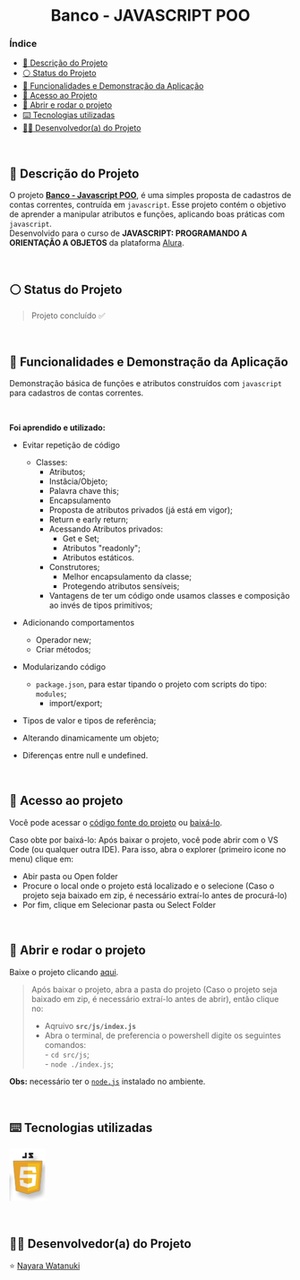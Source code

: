 <h1 align="center">
  Banco - JAVASCRIPT POO
</h1>

### Índice

* [:pencil: Descrição do Projeto](#pencil-descrição-do-projeto)
* [:white_circle: Status do Projeto](#white_circle-status-do-projeto)
* [:hammer: Funcionalidades e Demonstração da Aplicação](#hammer-funcionalidades-e-demonstração-da-aplicação)
* [:open_file_folder: Acesso ao Projeto](#open_file_folder-acesso-ao-projeto)
* [:rocket: Abrir e rodar o projeto](#rocket-abrir-e-rodar-o-projeto)
* [:keyboard: Tecnologias utilizadas](#keyboard-tecnologias-utilizadas)
* [:woman_technologist: Desenvolvedor(a) do Projeto](#woman_technologist-desenvolvedora-do-projeto)

</br>

## :pencil: Descrição do Projeto
O projeto **[Banco - Javascript POO](https://nayarawatanuki.github.io/javascript-oop__bank/)**, é uma simples proposta de cadastros de contas correntes, contruída em `javascript`. 
Esse projeto contém o objetivo de aprender a manipular atributos e funções, aplicando boas práticas com `javascript`. 
</br>Desenvolvido para o curso de **JAVASCRIPT: PROGRAMANDO A ORIENTAÇÃO A OBJETOS** da plataforma [Alura](https://www.alura.com.br/).

</br>

## :white_circle: Status do Projeto
> Projeto concluído :white_check_mark:

</br>

## :hammer: Funcionalidades e Demonstração da Aplicação
Demonstração básica de funções e atributos construídos com `javascript` para cadastros de contas correntes.

</br>

**Foi aprendido e utilizado:** 

  - Evitar repetição de código
    - Classes:
      - Atributos;
      - Instâcia/Objeto;
      - Palavra chave this;
      - Encapsulamento
      - Proposta de atributos privados (já está em vigor);
      - Return e early return;
      - Acessando Atributos privados:
        - Get e Set;
        - Atributos "readonly";
        - Atributos estáticos.
      - Construtores;
        - Melhor encapsulamento da classe;
        - Protegendo atributos sensíveis;
      - Vantagens de ter um código onde usamos classes e composição ao invés de tipos primitivos;
      
   - Adicionando comportamentos
     - Operador new;
     - Criar métodos;
   
   - Modularizando código
     - `package.json`, para estar tipando o projeto com scripts do tipo: `modules`;
        - import/export;
  
  - Tipos de valor e tipos de referência;
  - Alterando dinamicamente um objeto;
  - Diferenças entre null e undefined.

</br>

## :open_file_folder: Acesso ao projeto
Você pode acessar o [código fonte do projeto](https://github.com/nayarawatanuki/javascript-oop__bank) ou [baixá-lo](https://github.com/nayarawatanuki/javascript-oop__bank/archive/refs/heads/main.zip).

Caso obte por baixá-lo: 
Após baixar o projeto, você pode abrir com o VS Code (ou qualquer outra IDE). Para isso, abra o explorer (primeiro icone no menu) clique em:
- Abir pasta ou Open folder
- Procure o local onde o projeto está localizado e o selecione (Caso o projeto seja baixado em zip, é necessário extraí-lo antes de procurá-lo)
- Por fim, clique em Selecionar pasta ou Select Folder

</br>

## :rocket: Abrir e rodar o projeto
Baixe o projeto clicando [aqui](https://github.com/nayarawatanuki/javascript-oop__bank/archive/refs/heads/main.zip).

> Após baixar o projeto, abra a pasta do projeto (Caso o projeto seja baixado em zip, é necessário extraí-lo antes de abrir), então clique no:
> - Aqruivo **``src/js/index.js``**
> - Abra o terminal, de preferencia o powershell digite os seguintes comandos: </br>
    - `cd src/js`; </br>
    - `node ./index.js`;
    
**Obs:** necessário ter o [`node.js`](https://nodejs.org/) instalado no ambiente.

</br>

## :keyboard: Tecnologias utilizadas
![JS](https://raw.githubusercontent.com/nayarawatanuki/javascript-oop__bank/main/src/img/readme/js.PNG)</br>

</br>

## :woman_technologist: Desenvolvedor(a) do Projeto
:star: [Nayara Watanuki](https://github.com/nayarawatanuki)
